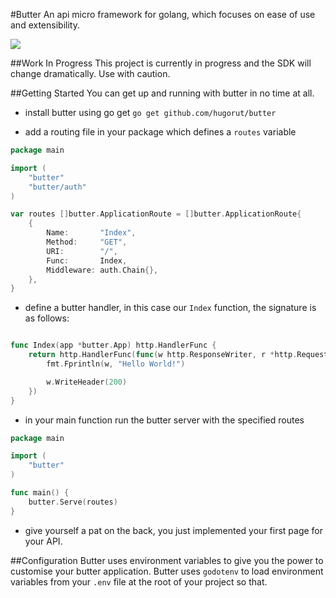 #Butter
An api micro framework for golang, which focuses on ease of use and extensibility.

![](http://i.imgur.com/TGmKgMi.png?2)

##Work In Progress
This project is currently in progress and the SDK will change dramatically. Use with caution.

##Getting Started
You can get up and running with butter in no time at all.

* install butter using go get
`go get github.com/hugorut/butter`

* add a routing file in your package which defines a `routes` variable

```go
package main

import (
	"butter"
	"butter/auth"
)

var routes []butter.ApplicationRoute = []butter.ApplicationRoute{
	{
		Name:       "Index",
		Method:     "GET",
		URI:        "/",
		Func:       Index,
		Middleware: auth.Chain{},
	},
}
```

* define a butter handler, in this case our `Index` function, the signature is as follows:

```go

func Index(app *butter.App) http.HandlerFunc {
	return http.HandlerFunc(func(w http.ResponseWriter, r *http.Request) {
        fmt.Fprintln(w, "Hello World!")

		w.WriteHeader(200)
	})
}
```

* in your main function run the butter server with the specified routes

```go
package main

import (
	"butter"
)

func main() {
	butter.Serve(routes)
}
```

* give yourself a pat on the back, you just implemented your first page for your API.

##Configuration
Butter uses environment variables to give you the power to customise your butter application.
Butter uses `godotenv` to load environment variables from your `.env` file at the root of your project so that.


